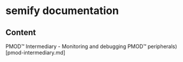 # semify documentation

## Content

PMOD™ Intermediary - Monitoring and debugging PMOD™ peripherals)[pmod-intermediary.md]

